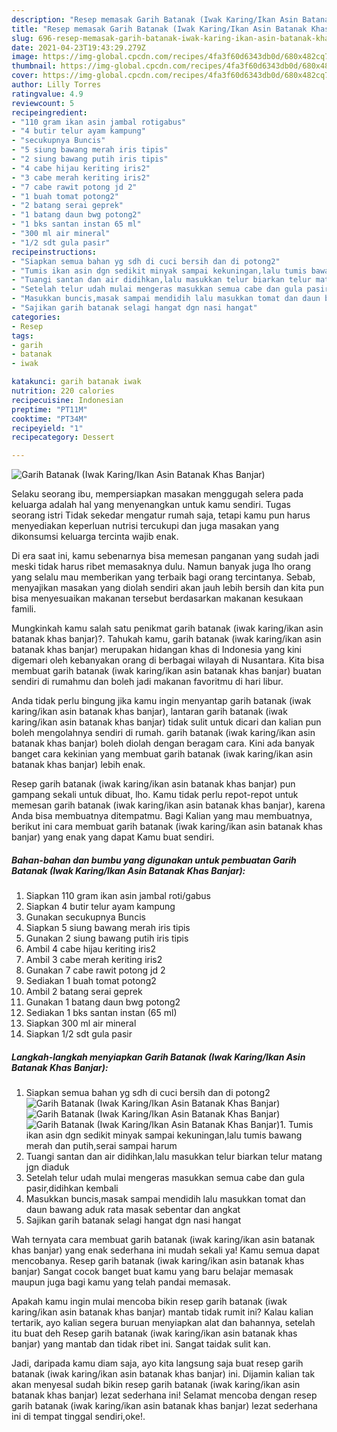 ```yaml
---
description: "Resep memasak Garih Batanak (Iwak Karing/Ikan Asin Batanak Khas Banjar) yang sedap Untuk Jualan"
title: "Resep memasak Garih Batanak (Iwak Karing/Ikan Asin Batanak Khas Banjar) yang sedap Untuk Jualan"
slug: 696-resep-memasak-garih-batanak-iwak-karing-ikan-asin-batanak-khas-banjar-yang-sedap-untuk-jualan
date: 2021-04-23T19:43:29.279Z
image: https://img-global.cpcdn.com/recipes/4fa3f60d6343db0d/680x482cq70/garih-batanak-iwak-karingikan-asin-batanak-khas-banjar-foto-resep-utama.jpg
thumbnail: https://img-global.cpcdn.com/recipes/4fa3f60d6343db0d/680x482cq70/garih-batanak-iwak-karingikan-asin-batanak-khas-banjar-foto-resep-utama.jpg
cover: https://img-global.cpcdn.com/recipes/4fa3f60d6343db0d/680x482cq70/garih-batanak-iwak-karingikan-asin-batanak-khas-banjar-foto-resep-utama.jpg
author: Lilly Torres
ratingvalue: 4.9
reviewcount: 5
recipeingredient:
- "110 gram ikan asin jambal rotigabus"
- "4 butir telur ayam kampung"
- "secukupnya Buncis"
- "5 siung bawang merah iris tipis"
- "2 siung bawang putih iris tipis"
- "4 cabe hijau keriting iris2"
- "3 cabe merah keriting iris2"
- "7 cabe rawit potong jd 2"
- "1 buah tomat potong2"
- "2 batang serai geprek"
- "1 batang daun bwg potong2"
- "1 bks santan instan 65 ml"
- "300 ml air mineral"
- "1/2 sdt gula pasir"
recipeinstructions:
- "Siapkan semua bahan yg sdh di cuci bersih dan di potong2"
- "Tumis ikan asin dgn sedikit minyak sampai kekuningan,lalu tumis bawang merah dan putih,serai sampai harum"
- "Tuangi santan dan air didihkan,lalu masukkan telur biarkan telur matang jgn diaduk"
- "Setelah telur udah mulai mengeras masukkan semua cabe dan gula pasir,didihkan kembali"
- "Masukkan buncis,masak sampai mendidih lalu masukkan tomat dan daun bawang aduk rata masak sebentar dan angkat"
- "Sajikan garih batanak selagi hangat dgn nasi hangat"
categories:
- Resep
tags:
- garih
- batanak
- iwak

katakunci: garih batanak iwak 
nutrition: 220 calories
recipecuisine: Indonesian
preptime: "PT11M"
cooktime: "PT34M"
recipeyield: "1"
recipecategory: Dessert

---
```



![Garih Batanak (Iwak Karing/Ikan Asin Batanak Khas Banjar)](https://img-global.cpcdn.com/recipes/4fa3f60d6343db0d/680x482cq70/garih-batanak-iwak-karingikan-asin-batanak-khas-banjar-foto-resep-utama.jpg)

Selaku seorang ibu, mempersiapkan masakan menggugah selera pada keluarga adalah hal yang menyenangkan untuk kamu sendiri. Tugas seorang istri Tidak sekedar mengatur rumah saja, tetapi kamu pun harus menyediakan keperluan nutrisi tercukupi dan juga masakan yang dikonsumsi keluarga tercinta wajib enak.

Di era  saat ini, kamu sebenarnya bisa memesan panganan yang sudah jadi meski tidak harus ribet memasaknya dulu. Namun banyak juga lho orang yang selalu mau memberikan yang terbaik bagi orang tercintanya. Sebab, menyajikan masakan yang diolah sendiri akan jauh lebih bersih dan kita pun bisa menyesuaikan makanan tersebut berdasarkan makanan kesukaan famili. 



Mungkinkah kamu salah satu penikmat garih batanak (iwak karing/ikan asin batanak khas banjar)?. Tahukah kamu, garih batanak (iwak karing/ikan asin batanak khas banjar) merupakan hidangan khas di Indonesia yang kini digemari oleh kebanyakan orang di berbagai wilayah di Nusantara. Kita bisa membuat garih batanak (iwak karing/ikan asin batanak khas banjar) buatan sendiri di rumahmu dan boleh jadi makanan favoritmu di hari libur.

Anda tidak perlu bingung jika kamu ingin menyantap garih batanak (iwak karing/ikan asin batanak khas banjar), lantaran garih batanak (iwak karing/ikan asin batanak khas banjar) tidak sulit untuk dicari dan kalian pun boleh mengolahnya sendiri di rumah. garih batanak (iwak karing/ikan asin batanak khas banjar) boleh diolah dengan beragam cara. Kini ada banyak banget cara kekinian yang membuat garih batanak (iwak karing/ikan asin batanak khas banjar) lebih enak.

Resep garih batanak (iwak karing/ikan asin batanak khas banjar) pun gampang sekali untuk dibuat, lho. Kamu tidak perlu repot-repot untuk memesan garih batanak (iwak karing/ikan asin batanak khas banjar), karena Anda bisa membuatnya ditempatmu. Bagi Kalian yang mau membuatnya, berikut ini cara membuat garih batanak (iwak karing/ikan asin batanak khas banjar) yang enak yang dapat Kamu buat sendiri.

<!--inarticleads1-->

##### Bahan-bahan dan bumbu yang digunakan untuk pembuatan Garih Batanak (Iwak Karing/Ikan Asin Batanak Khas Banjar):

1. Siapkan 110 gram ikan asin jambal roti/gabus
1. Siapkan 4 butir telur ayam kampung
1. Gunakan secukupnya Buncis
1. Siapkan 5 siung bawang merah iris tipis
1. Gunakan 2 siung bawang putih iris tipis
1. Ambil 4 cabe hijau keriting iris2
1. Ambil 3 cabe merah keriting iris2
1. Gunakan 7 cabe rawit potong jd 2
1. Sediakan 1 buah tomat potong2
1. Ambil 2 batang serai geprek
1. Gunakan 1 batang daun bwg potong2
1. Sediakan 1 bks santan instan (65 ml)
1. Siapkan 300 ml air mineral
1. Siapkan 1/2 sdt gula pasir




<!--inarticleads2-->

##### Langkah-langkah menyiapkan Garih Batanak (Iwak Karing/Ikan Asin Batanak Khas Banjar):

1. Siapkan semua bahan yg sdh di cuci bersih dan di potong2
<img src="https://img-global.cpcdn.com/steps/2198cee24e13d51f/160x128cq70/garih-batanak-iwak-karingikan-asin-batanak-khas-banjar-langkah-memasak-1-foto.jpg" alt="Garih Batanak (Iwak Karing/Ikan Asin Batanak Khas Banjar)"><img src="https://img-global.cpcdn.com/steps/f087d890b50a6801/160x128cq70/garih-batanak-iwak-karingikan-asin-batanak-khas-banjar-langkah-memasak-1-foto.jpg" alt="Garih Batanak (Iwak Karing/Ikan Asin Batanak Khas Banjar)"><img src="https://img-global.cpcdn.com/steps/985c3382659a7119/160x128cq70/garih-batanak-iwak-karingikan-asin-batanak-khas-banjar-langkah-memasak-1-foto.jpg" alt="Garih Batanak (Iwak Karing/Ikan Asin Batanak Khas Banjar)">1. Tumis ikan asin dgn sedikit minyak sampai kekuningan,lalu tumis bawang merah dan putih,serai sampai harum
1. Tuangi santan dan air didihkan,lalu masukkan telur biarkan telur matang jgn diaduk
1. Setelah telur udah mulai mengeras masukkan semua cabe dan gula pasir,didihkan kembali
1. Masukkan buncis,masak sampai mendidih lalu masukkan tomat dan daun bawang aduk rata masak sebentar dan angkat
1. Sajikan garih batanak selagi hangat dgn nasi hangat




Wah ternyata cara membuat garih batanak (iwak karing/ikan asin batanak khas banjar) yang enak sederhana ini mudah sekali ya! Kamu semua dapat mencobanya. Resep garih batanak (iwak karing/ikan asin batanak khas banjar) Sangat cocok banget buat kamu yang baru belajar memasak maupun juga bagi kamu yang telah pandai memasak.

Apakah kamu ingin mulai mencoba bikin resep garih batanak (iwak karing/ikan asin batanak khas banjar) mantab tidak rumit ini? Kalau kalian tertarik, ayo kalian segera buruan menyiapkan alat dan bahannya, setelah itu buat deh Resep garih batanak (iwak karing/ikan asin batanak khas banjar) yang mantab dan tidak ribet ini. Sangat taidak sulit kan. 

Jadi, daripada kamu diam saja, ayo kita langsung saja buat resep garih batanak (iwak karing/ikan asin batanak khas banjar) ini. Dijamin kalian tak akan menyesal sudah bikin resep garih batanak (iwak karing/ikan asin batanak khas banjar) lezat sederhana ini! Selamat mencoba dengan resep garih batanak (iwak karing/ikan asin batanak khas banjar) lezat sederhana ini di tempat tinggal sendiri,oke!.

